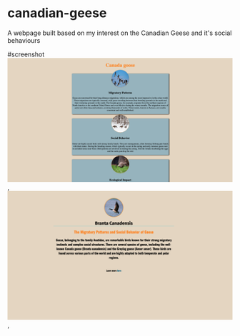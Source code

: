 # canadian-geese
A webpage built based on my interest on the Canadian Geese and it's social behaviours


#screenshot
![ the webpage screenshot](images/Screenshot.png),
![ the webpage screenshot](images/Screenshot2.png),
